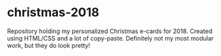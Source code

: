 # christmas-2018
Repository holding my personalized Christmas e-cards for 2018. Created using HTML/CSS and a lot of copy-paste. Definitely not my most modular work, but they do look pretty!